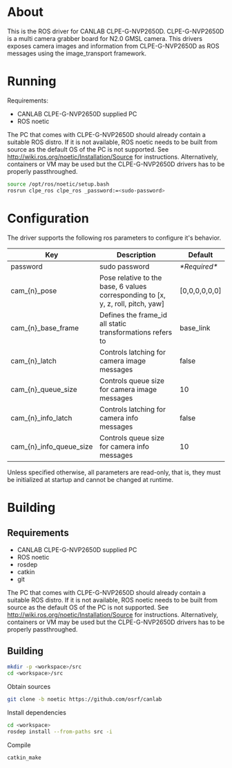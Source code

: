 # About

<!-- FIXME: Confirm product description? -->
This is the ROS driver for CANLAB CLPE-G-NVP2650D. CLPE-G-NVP2650D is a multi camera grabber board for N2.0 GMSL camera. This drivers exposes camera images and information from CLPE-G-NVP2650D as ROS messages using the image_transport framework.

# Running

Requirements:
  * CANLAB CLPE-G-NVP2650D supplied PC
  * ROS noetic

The PC that comes with CLPE-G-NVP2650D should already contain a suitable ROS distro. If it is not available, ROS noetic needs to be built from source as the default OS of the PC is not supported. See http://wiki.ros.org/noetic/Installation/Source for instructions. Alternatively, containers or VM may be used but the CLPE-G-NVP2650D drivers has to be properly passthroughed.

```bash
source /opt/ros/noetic/setup.bash
rosrun clpe_ros clpe_ros _password:=<sudo-password>
```

# Configuration

The driver supports the following ros parameters to configure it's behavior.

| Key | Description | Default |
|-|-|-|
| password | sudo password | *\*Required\** |
| cam_{n}_pose | Pose relative to the base, 6 values corresponding to [x, y, z, roll, pitch, yaw] | [0,0,0,0,0,0] |
| cam_{n}_base_frame | Defines the frame_id all static transformations refers to | base_link |
| cam_{n}_latch | Controls latching for camera image messages | false |
| cam_{n}_queue_size | Controls queue size for camera image messages | 10 |
| cam_{n}_info_latch | Controls latching for camera info messages | false |
| cam_{n}_info_queue_size | Controls queue size for camera info messages | 10 |

Unless specified otherwise, all parameters are read-only, that is, they must be initialized at startup and cannot be changed at runtime.

# Building

## Requirements

* CANLAB CLPE-G-NVP2650D supplied PC
* ROS noetic
* rosdep
* catkin
* git

The PC that comes with CLPE-G-NVP2650D should already contain a suitable ROS distro. If it is not available, ROS noetic needs to be built from source as the default OS of the PC is not supported. See http://wiki.ros.org/noetic/Installation/Source for instructions. Alternatively, containers or VM may be used but the CLPE-G-NVP2650D drivers has to be properly passthroughed.

## Building

```bash
mkdir -p <workspace>/src
cd <workspace>/src
```

Obtain sources

```bash
git clone -b noetic https://github.com/osrf/canlab
```

Install dependencies

```bash
cd <workspace>
rosdep install --from-paths src -i
```

Compile

```bash
catkin_make
```
